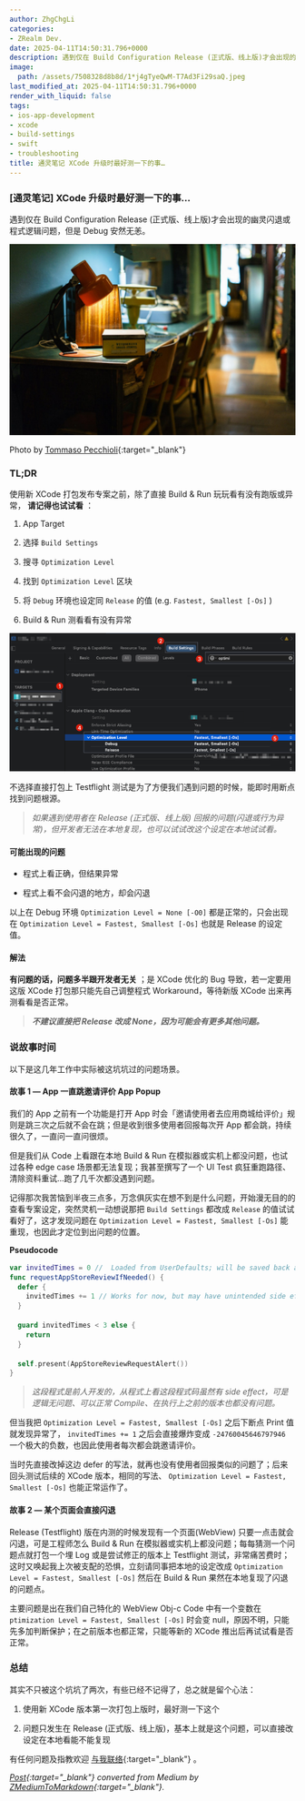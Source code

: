 ```yaml
---
author: ZhgChgLi
categories:
- ZRealm Dev.
date: 2025-04-11T14:50:31.796+0000
description: 遇到仅在 Build Configuration Release (正式版、线上版)才会出现的幽灵闪退或程式逻辑问题，但是 Debug 安然无恙。
image:
  path: /assets/7508328d8b8d/1*j4gTyeQwM-T7Ad3Fi29saQ.jpeg
last_modified_at: 2025-04-11T14:50:31.796+0000
render_with_liquid: false
tags:
- ios-app-development
- xcode
- build-settings
- swift
- troubleshooting
title: 通灵笔记 XCode 升级时最好测一下的事…
---
```


### [通灵笔记] XCode 升级时最好测一下的事…



遇到仅在 Build Configuration Release (正式版、线上版)才会出现的幽灵闪退或程式逻辑问题，但是 Debug 安然无恙。



![Photo by [Tommaso Pecchioli](https://unsplash.com/@pecchio?utm_content=creditCopyText&utm_medium=referral&utm_source=unsplash){:target="_blank"}](/assets/7508328d8b8d/1*j4gTyeQwM-T7Ad3Fi29saQ.jpeg)



Photo by [Tommaso Pecchioli](https://unsplash.com/@pecchio?utm_content=creditCopyText&utm_medium=referral&utm_source=unsplash){:target="_blank"}



### TL;DR



使用新 XCode 打包发布专案之前，除了直接 Build & Run 玩玩看有没有跑版或异常， **请记得也试试看** ：



1. App Target


2. 选择 `Build Settings`


3. 搜寻 `Optimization Level`


4. 找到 `Optimization Level` 区块


5. 将 `Debug` 环境也设定同 `Release` 的值 (e.g. `Fastest, Smallest [-Os]` )


6. Build & Run 测看看有没有异常



![](/assets/7508328d8b8d/1*CUqYYFVjyXtxGkMlyd0Suw.png)



不选择直接打包上 Testflight 测试是为了方便我们遇到问题的时候，能即时用断点找到问题根源。



> *如果遇到使用者在 Release (正式版、线上版) 回报的问题(闪退或行为异常)，但开发者无法在本地复现，也可以试试改这个设定在本地试试看。*



#### **可能出现的问题**



- 程式上看正确，但结果异常


- 程式上看不会闪退的地方，却会闪退



以上在 Debug 环境 `Optimization Level = None [-O0]` 都是正常的，只会出现在 `Optimization Level = Fastest, Smallest [-Os]` 也就是 Release 的设定值。



#### 解法



**有问题的话，问题多半跟开发者无关** ；是 XCode 优化的 Bug 导致，若一定要用这版 XCode 打包那只能先自己调整程式 Workaround，等待新版 XCode 出来再测看看是否正常。



> ***不建议直接把 Release 改成 None，因为可能会有更多其他问题。***



### 说故事时间



以下是这几年工作中实际被这坑坑过的问题场景。



#### 故事 1 — App 一直跳邀请评价 App Popup



我们的 App 之前有一个功能是打开 App 时会「邀请使用者去应用商城给评价」规则是跳三次之后就不会在跳；但是收到很多使用者回报每次开 App 都会跳，持续很久了，一直问一直问很烦。



但是我们从 Code 上看跟在本地 Build & Run 在模拟器或实机上都没问题，也试过各种 edge case 场景都无法复现；我甚至撰写了一个 UI Test 疯狂重跑路径、清除资料重试…跑了几千次都没遇到问题。



记得那次我苦恼到半夜三点多，万念俱灰实在想不到是什么问题，开始漫无目的的查看专案设定，突然灵机一动想说那把 `Build Settings` 都改成 `Release` 的值试试看好了，这才发现问题在 `Optimization Level = Fastest, Smallest [-Os]` 能重现，也因此才定位到出问题的位置。



**Pseudocode**



```swift
var invitedTimes = 0 //  Loaded from UserDefaults; will be saved back after update
func requestAppStoreReviewIfNeeded() {
  defer {
    invitedTimes += 1 // Works for now, but may have unintended side effects
  }

  guard invitedTimes < 3 else {
    return
  }
  
  self.present(AppStoreReviewRequestAlert())
}
```



> *这段程式是前人开发的，从程式上看这段程式码虽然有 side effect，可是逻辑无问题、可以正常 Compile、在执行上之前的版本也都没有问题。*



但当我把 `Optimization Level = Fastest, Smallest [-Os]` 之后下断点 Print 值就发现异常了， `invitedTimes += 1` 之后会直接爆炸变成 `-24760045646797946` 一个极大的负数，也因此使用者每次都会跳邀请评价。



当时先直接改掉这边 defer 的写法，就再也没有使用者回报类似的问题了；后来回头测试后续的 XCode 版本，相同的写法、 `Optimization Level = Fastest, Smallest [-Os]` 也能正常运作了。



#### 故事 2 — 某个页面会直接闪退



Release (Testflight) 版在内测的时候发现有一个页面(WebView) 只要一点击就会闪退，可是工程师怎么 Build & Run 在模拟器或实机上都没问题；每每猜测一个问题点就打包一个埋 Log 或是尝试修正的版本上 Testflight 测试，非常痛苦费时；这时又唤起我上次被支配的恐惧，立刻请同事把本地的设定改成 `Optimization Level = Fastest, Smallest [-Os]` 然后在 Build & Run 果然在本地复现了闪退的问题点。



主要问题是出在我们自己特化的 WebView Obj-c Code 中有一个变数在 `ptimization Level = Fastest, Smallest [-Os]` 时会变 null，原因不明，只能先多加判断保护；在之前版本也都正常，只能等新的 XCode 推出后再试试看是否正常。



### 总结



其实不只被这个坑坑了两次，有些已经不记得了，总之就是留个心法：



1. 使用新 XCode 版本第一次打包上版时，最好测一下这个


2. 问题只发生在 Release (正式版、线上版)，基本上就是这个问题，可以直接改设定在本地看能不能复现



有任何问题及指教欢迎 [与我联络](https://www.zhgchg.li/contact){:target="_blank"} 。



*[Post](https://medium.com/zrealm-ios-dev/%E9%80%9A%E9%9D%88%E7%AD%86%E8%A8%98-xcode-%E5%8D%87%E7%B4%9A%E6%99%82%E6%9C%80%E5%A5%BD%E6%B8%AC%E4%B8%80%E4%B8%8B%E7%9A%84%E4%BA%8B-7508328d8b8d){:target="_blank"} converted from Medium by [ZMediumToMarkdown](https://github.com/ZhgChgLi/ZMediumToMarkdown){:target="_blank"}.*